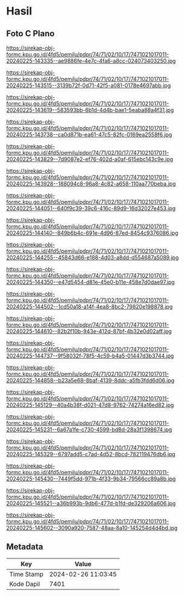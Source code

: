 # Hasil

## Foto C Plano

https://sirekap-obj-formc.kpu.go.id/4fd5/pemilu/pdpr/74/71/02/10/17/7471021017011-20240225-143335--ae9886fe-4e7c-4fa6-a8cc-024073403250.jpg

https://sirekap-obj-formc.kpu.go.id/4fd5/pemilu/pdpr/74/71/02/10/17/7471021017011-20240225-143515--3139b72f-0d71-42f5-a081-0178e4697abb.jpg

https://sirekap-obj-formc.kpu.go.id/4fd5/pemilu/pdpr/74/71/02/10/17/7471021017011-20240225-143619--583593bb-6b1d-4d4b-bae1-5eaba88a4f31.jpg

https://sirekap-obj-formc.kpu.go.id/4fd5/pemilu/pdpr/74/71/02/10/17/7471021017011-20240225-143738--ca0d871b-ea61-47c5-82fc-0169ea2558f6.jpg

https://sirekap-obj-formc.kpu.go.id/4fd5/pemilu/pdpr/74/71/02/10/17/7471021017011-20240225-143829--7d9087e2-ef76-402d-a0af-615ebc143c9e.jpg

https://sirekap-obj-formc.kpu.go.id/4fd5/pemilu/pdpr/74/71/02/10/17/7471021017011-20240225-143928--188094c8-96a8-4c82-a658-110aa770beba.jpg

https://sirekap-obj-formc.kpu.go.id/4fd5/pemilu/pdpr/74/71/02/10/17/7471021017011-20240225-144051--640f9c39-39c6-416c-89d9-16d32027e453.jpg

https://sirekap-obj-formc.kpu.go.id/4fd5/pemilu/pdpr/74/71/02/10/17/7471021017011-20240225-144140--849b6b4c-691e-4d96-87ed-8454c9376086.jpg

https://sirekap-obj-formc.kpu.go.id/4fd5/pemilu/pdpr/74/71/02/10/17/7471021017011-20240225-144255--45843d66-e188-4d03-a8dd-d554687a5089.jpg

https://sirekap-obj-formc.kpu.go.id/4fd5/pemilu/pdpr/74/71/02/10/17/7471021017011-20240225-144350--e47d5454-d81e-45e0-b11e-458e7d0dae97.jpg

https://sirekap-obj-formc.kpu.go.id/4fd5/pemilu/pdpr/74/71/02/10/17/7471021017011-20240225-144502--1cd50a18-a14f-4ea8-8bc2-79820e198878.jpg

https://sirekap-obj-formc.kpu.go.id/4fd5/pemilu/pdpr/74/71/02/10/17/7471021017011-20240225-144610--82b2f10b-943e-412d-87bf-4b32e0d02aff.jpg

https://sirekap-obj-formc.kpu.go.id/4fd5/pemilu/pdpr/74/71/02/10/17/7471021017011-20240225-144737--9f58032f-78f5-4c59-b4a5-01447d3b3744.jpg

https://sirekap-obj-formc.kpu.go.id/4fd5/pemilu/pdpr/74/71/02/10/17/7471021017011-20240225-144858--b23a5e68-8baf-4139-8ddc-a5fb3fdd6d06.jpg

https://sirekap-obj-formc.kpu.go.id/4fd5/pemilu/pdpr/74/71/02/10/17/7471021017011-20240225-145129--40a4b38f-d021-47d8-9762-74274a16ed82.jpg

https://sirekap-obj-formc.kpu.go.id/4fd5/pemilu/pdpr/74/71/02/10/17/7471021017011-20240225-145231--6a67a1fe-c730-4599-bd8d-28a3f1398674.jpg

https://sirekap-obj-formc.kpu.go.id/4fd5/pemilu/pdpr/74/71/02/10/17/7471021017011-20240225-145329--6797add5-c7ad-4d52-8bcd-782119476db6.jpg

https://sirekap-obj-formc.kpu.go.id/4fd5/pemilu/pdpr/74/71/02/10/17/7471021017011-20240225-145430--7449f5dd-971b-4f33-9b34-79566cc89a8b.jpg

https://sirekap-obj-formc.kpu.go.id/4fd5/pemilu/pdpr/74/71/02/10/17/7471021017011-20240225-145521--a36b993b-9db6-477d-b1fd-de329206a606.jpg

https://sirekap-obj-formc.kpu.go.id/4fd5/pemilu/pdpr/74/71/02/10/17/7471021017011-20240225-145602--3090a920-7587-48aa-8a10-145254d4d4bd.jpg


## Metadata

| Key        | Value               |
| ---------- | ------------------- |
| Time Stamp | 2024-02-26 11:03:45 |
| Kode Dapil | 7401                |



